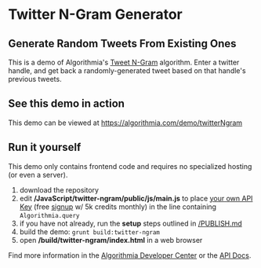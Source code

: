 # Twitter N-Gram Generator

## Generate Random Tweets From Existing Ones

This is a demo of Algorithmia's [Tweet N-Gram](https://algorithmia.com/algorithms/ngram/TweetNgram) algorithm. Enter a twitter handle, and get back a randomly-generated tweet based on that handle's previous tweets.

## See this demo in action

This demo can be viewed at https://algorithmia.com/demo/twitterNgram

## Run it yourself

This demo only contains frontend code and requires no specialized hosting (or even a server).
1. download the repository
2. edit **/JavaScript/twitter-ngram/public/js/main.js** to place [your own API Key](https://algorithmia.com/user#credentials) (free [signup](https://algorithmia.com/?invite=ghsamples) w/ 5k credits monthly) in the line containing `Algorithmia.query`
4. if you have not already, run the **setup** steps outlined in [/PUBLISH.md](../../PUBLISH.md)
5. build the demo: `grunt build:twitter-ngram`
6. open **/build/twitter-ngram/index.html** in a web browser

Find more information in the [Algorithmia Developer Center](http://developers.algorithmia.com) or the [API Docs](http://docs.algorithmia.com/).
